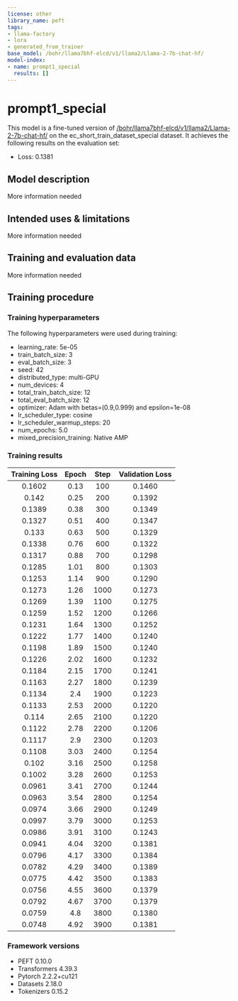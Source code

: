 ```yaml
---
license: other
library_name: peft
tags:
- llama-factory
- lora
- generated_from_trainer
base_model: /bohr/llama7bhf-elcd/v1/llama2/Llama-2-7b-chat-hf/
model-index:
- name: prompt1_special
  results: []
---
```


<!-- This model card has been generated automatically according to the information the Trainer had access to. You
should probably proofread and complete it, then remove this comment. -->

# prompt1_special

This model is a fine-tuned version of [/bohr/llama7bhf-elcd/v1/llama2/Llama-2-7b-chat-hf/](https://huggingface.co//bohr/llama7bhf-elcd/v1/llama2/Llama-2-7b-chat-hf/) on the ec_short_train_dataset_special dataset.
It achieves the following results on the evaluation set:
- Loss: 0.1381

## Model description

More information needed

## Intended uses & limitations

More information needed

## Training and evaluation data

More information needed

## Training procedure

### Training hyperparameters

The following hyperparameters were used during training:
- learning_rate: 5e-05
- train_batch_size: 3
- eval_batch_size: 3
- seed: 42
- distributed_type: multi-GPU
- num_devices: 4
- total_train_batch_size: 12
- total_eval_batch_size: 12
- optimizer: Adam with betas=(0.9,0.999) and epsilon=1e-08
- lr_scheduler_type: cosine
- lr_scheduler_warmup_steps: 20
- num_epochs: 5.0
- mixed_precision_training: Native AMP

### Training results

| Training Loss | Epoch | Step | Validation Loss |
|:-------------:|:-----:|:----:|:---------------:|
| 0.1602        | 0.13  | 100  | 0.1460          |
| 0.142         | 0.25  | 200  | 0.1392          |
| 0.1389        | 0.38  | 300  | 0.1349          |
| 0.1327        | 0.51  | 400  | 0.1347          |
| 0.133         | 0.63  | 500  | 0.1329          |
| 0.1338        | 0.76  | 600  | 0.1322          |
| 0.1317        | 0.88  | 700  | 0.1298          |
| 0.1285        | 1.01  | 800  | 0.1303          |
| 0.1253        | 1.14  | 900  | 0.1290          |
| 0.1273        | 1.26  | 1000 | 0.1273          |
| 0.1269        | 1.39  | 1100 | 0.1275          |
| 0.1259        | 1.52  | 1200 | 0.1266          |
| 0.1231        | 1.64  | 1300 | 0.1252          |
| 0.1222        | 1.77  | 1400 | 0.1240          |
| 0.1198        | 1.89  | 1500 | 0.1240          |
| 0.1226        | 2.02  | 1600 | 0.1232          |
| 0.1184        | 2.15  | 1700 | 0.1241          |
| 0.1163        | 2.27  | 1800 | 0.1239          |
| 0.1134        | 2.4   | 1900 | 0.1223          |
| 0.1133        | 2.53  | 2000 | 0.1220          |
| 0.114         | 2.65  | 2100 | 0.1220          |
| 0.1122        | 2.78  | 2200 | 0.1206          |
| 0.1117        | 2.9   | 2300 | 0.1203          |
| 0.1108        | 3.03  | 2400 | 0.1254          |
| 0.102         | 3.16  | 2500 | 0.1258          |
| 0.1002        | 3.28  | 2600 | 0.1253          |
| 0.0961        | 3.41  | 2700 | 0.1244          |
| 0.0963        | 3.54  | 2800 | 0.1254          |
| 0.0974        | 3.66  | 2900 | 0.1249          |
| 0.0997        | 3.79  | 3000 | 0.1253          |
| 0.0986        | 3.91  | 3100 | 0.1243          |
| 0.0941        | 4.04  | 3200 | 0.1381          |
| 0.0796        | 4.17  | 3300 | 0.1384          |
| 0.0782        | 4.29  | 3400 | 0.1389          |
| 0.0775        | 4.42  | 3500 | 0.1383          |
| 0.0756        | 4.55  | 3600 | 0.1379          |
| 0.0792        | 4.67  | 3700 | 0.1379          |
| 0.0759        | 4.8   | 3800 | 0.1380          |
| 0.0748        | 4.92  | 3900 | 0.1381          |


### Framework versions

- PEFT 0.10.0
- Transformers 4.39.3
- Pytorch 2.2.2+cu121
- Datasets 2.18.0
- Tokenizers 0.15.2